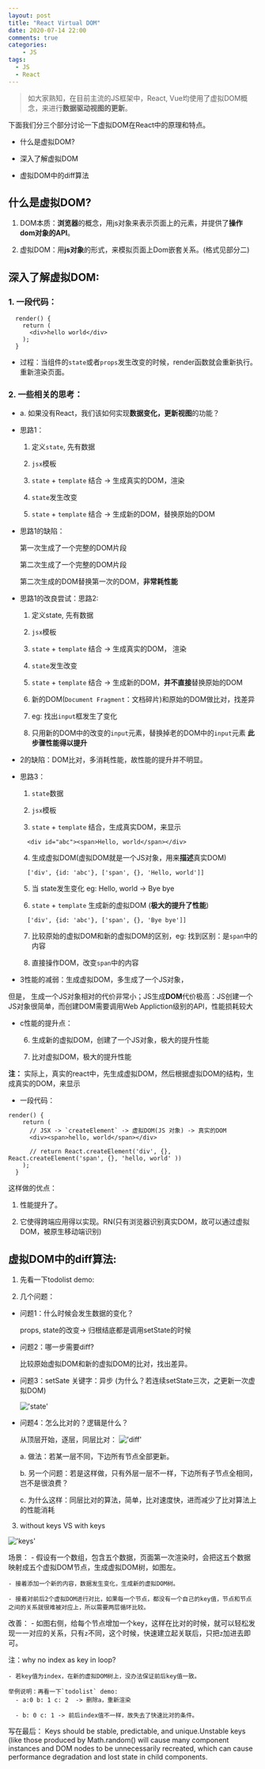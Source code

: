 ```yaml
---
layout: post
title: "React Virtual DOM"
date: 2020-07-14 22:00
comments: true
categories:
 	- JS
tags: 
  - JS
  - React
---
```


> 如大家熟知，在目前主流的JS框架中，React, Vue均使用了虚拟DOM概念，来进行**数据驱动视图的更新**。

下面我们分三个部分讨论一下虚拟DOM在React中的原理和特点。

- 什么是虚拟DOM?

- 深入了解虚拟DOM

- 虚拟DOM中的diff算法
  
<!-- more -->

## 什么是虚拟DOM?

1. DOM本质：**浏览器**的概念，用js对象来表示页面上的元素，并提供了**操作dom对象的API**。

2. 虚拟DOM：用**js对象**的形式，来模拟页面上Dom嵌套关系。(格式见部分二)

## 深入了解虚拟DOM:

### 1. 一段代码：

```
  render() {
    return (
      <div>hello world</div>
    );
  }
```

- 过程：当组件的`state`或者`props`发生改变的时候，render函数就会重新执行。重新渲染页面。

### 2. 一些相关的思考：

- a. 如果没有React，我们该如何实现**数据变化，更新视图**的功能？

- 思路1： 
  1. 定义`state`, 先有数据

  2. `jsx`模板

  3. `state` + `template`  结合 -> 生成真实的DOM，渲染

  4. `state`发生改变

  5. `state` + `template` 结合 -> 生成新的DOM，替换原始的DOM

- 思路1的缺陷：

  第一次生成了一个完整的DOM片段

  第二次生成了一个完整的DOM片段

  第二次生成的DOM替换第一次的DOM，**非常耗性能**

- 思路1的改良尝试：思路2:

  1. 定义state, 先有数据

  2. `jsx`模板

  3. `state` + `template` 结合 -> 生成真实的DOM， 渲染

  4. `state`发生改变

  5. `state` + `template` 结合 -> 生成新的DOM，**并不直接**替换原始的DOM

  6. 新的DOM(`Document Fragment`：文档碎片)和原始的DOM做比对，找差异

  7. eg: 找出`input`框发生了变化

  8. 只用新的DOM中的改变的`input`元素，替换掉老的DOM中的`input`元素 **此步骤性能得以提升**

- 2的缺陷：DOM比对，多消耗性能，故性能的提升并不明显。

- 思路3：

  1. `state`数据

  2. `jsx`模板

  3. `state` + `template` 结合，生成真实DOM，来显示
  
  ```
    <div id="abc"><span>Hello, world</span></div>
  ```
  
  4. 生成虚拟DOM(虚拟DOM就是一个JS对象，用来**描述**真实DOM)
  
  ```
    ['div', {id: 'abc'}, ['span', {}, 'Hello, world']]
  ```

  5. 当 state发生变化 eg: Hello, world -> Bye bye

  6. `state` + `template` 生成新的虚拟DOM (**极大的提升了性能**)

  ```
    ['div', {id: 'abc'}, ['span', {}, 'Bye bye']]
  ```

  7. 比较原始的虚拟DOM和新的虚拟DOM的区别，eg: 找到区别：是`span`中的内容

  8. 直接操作DOM，改变`span`中的内容

- 3性能的减弱：生成虚拟DOM，多生成了一个JS对象，

但是， 生成一个JS对象相对的代价非常小；JS生成**DOM**代价极高：JS创建一个JS对象很简单，而创建DOM需要调用Web Appliction级别的API，性能损耗较大

- c性能的提升点： 

  6. 生成新的虚拟DOM，创建了一个JS对象，极大的提升性能

  7. 比对虚拟DOM，极大的提升性能

**注：** 实际上，真实的react中，先生成虚拟DOM，然后根据虚拟DOM的结构，生成真实的DOM，来显示


- 一段代码：

```
render() {
    return (
      // JSX -> `createElement` -> 虚拟DOM(JS 对象) -> 真实的DOM
      <div><span>hello, world</span></div>

      // return React.createElement('div', {}, React.createElement('span', {}, 'hello, world' ))
    );
  }
```

这样做的优点：

1. 性能提升了。

2. 它使得跨端应用得以实现。RN(只有浏览器识别真实DOM，故可以通过虚拟DOM，被原生移动端识别)

## 虚拟DOM中的diff算法:

1. 先看一下todolist demo:

2. 几个问题：

- 问题1：什么时候会发生数据的变化？
  
  props, state的改变-> 归根结底都是调用setState的时候

- 问题2：哪一步需要diff? 

  比较原始虚拟DOM和新的虚拟DOM的比对，找出差异。

- 问题3：setSate 关键字：异步 (为什么？若连续setState三次，之更新一次虚拟DOM)

  !['state'](/assets/image/reactState.jpg)

- 问题4：怎么比对的？逻辑是什么？

  从顶层开始，逐层，同层比对：
  !['diff'](/assets/image/reactDiff.jpg)

  a. 做法：若某一层不同，下边所有节点全部更新。

  b. 另一个问题：若是这样做，只有外层一层不一样，下边所有子节点全相同，岂不是很浪费？

  c. 为什么这样：同层比对的算法，简单，比对速度快，进而减少了比对算法上的性能消耗

3. without keys VS with keys

  !['keys'](/assets/image/reactKeys.jpg)

  场景：
    - 假设有一个数组，包含五个数据，页面第一次渲染时，会把这五个数据映射成五个虚拟DOM节点，生成虚拟DOM树，如图左。

    - 接着添加一个新的内容，数据发生变化，生成新的虚拟DOM树。

    - 接着对前后2个虚拟DOM进行对比，如果每一个节点，都没有一个自己的key值，节点和节点之间的关系就很难被对应上，所以需要两层循环比较。
  
  改善：
    - 如图右侧，给每个节点增加一个key，这样在比对的时候，就可以轻松发现一一对应的关系，只有`z`不同，这个时候，快速建立起关联后，只把`z`加进去即可。

  注：why no index as key in loop?

    - 若key值为index，在新的虚拟DOM树上，没办法保证前后key值一致。

    举例说明：再看一下`todolist` demo:
      - a:0 b: 1 c: 2  -> 删除a，重新渲染

      - b: 0 c: 1 -> 前后index值不一样，故失去了快速比对的条件。
  
写在最后：
Keys should be stable, predictable, and unique.Unstable keys (like those produced by Math.random() will cause many component instances and DOM nodes to be unnecessarily recreated, which can cause performance degradation and lost state in child components.